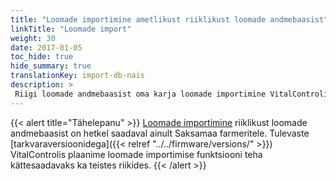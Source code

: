 ```yaml
---
title: "Loomade importimine ametlikust riiklikust loomade andmebaasist"
linkTitle: "Loomade import"
weight: 30
date: 2017-01-05
toc_hide: true
hide_summary: true
translationKey: import-db-nais
description: >
 Riigi loomade andmebaasist oma karja loomade importimine VitalControli.
---
```

{{< alert title="Tähelepanu" >}}
[Loomade importimine](/docs/data-link/hi-tier/tierimport/) riiklikust loomade andmebaasist on hetkel saadaval ainult Saksamaa farmeritele. Tulevaste [tarkvaraversioonidega]({{< relref "../../firmware/versions/" >}}) VitalControlis plaanime loomade importimise funktsiooni teha kättesaadavaks ka teistes riikides.
{{< /alert >}}
